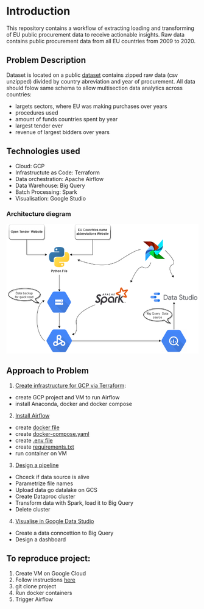 # Introduction
This repository contains a workflow of extracting loading and transforming of EU public procurement data to receive actionable insights.
Raw data contains public procurement data from all EU countries from 2009 to 2020.

## Problem Description
Dataset is located on a public [dataset](https://opentender.eu/all/download) contains zipped raw data (csv unzipped) divided by country abreviation and year of procurement.
All data should folow same schema to allow multisection data analytics across countries:
 - largets sectors, where EU was making purchases over years
 - procedures used
 - amount of funds countries spent by year
 - largest tender ever
 - revenue of largest bidders over years


## Technologies used
- Cloud: GCP
- Infrastructute as Code: Terraform
- Data orchestration: Apache Airflow
- Data Warehouse: Big Query
- Batch Processing: Spark
- Visualisation: Google Studio

### Architecture diegram

![Arhitecture diagram](./images/architecture.png)

## Approach to Problem
 1. [Create infrastructure for GCP via Terraform](initial_setup.md):
   - create GCP project and VM to run Airflow
   - install Anaconda, docker and docker compose
 2. [Install Airflow](airflow_instalation.md)
   - create [docker file](./docker/Dockerfile)
   - create [docker-compose.yaml](./docker/docker-compose.yml)
   - create [.env file](./docker/.env)
   - create [requirements.txt](./docker/requirements.txt)
   - run container on VM
 3. [Design a pipeline](pipeline.md)
   - Chceck if data source is alive
   - Parametrize file names 
   - Upload data go datalake on GCS
   - Create Dataproc cluster
   - Transform data with Spark, load it to Big Query
   - Delete cluster
 4. [Visualise in Google Data Studio](visualisation.md)
   - Create a data conncettion to Big Query
   - Design a dashboard

## To reproduce project:
 1. Create VM on Google Cloud
 2. Follow instructions [here](initial_setup.md)
 3. git clone project
 4. Run docker containers
 5. Trigger Airflow
 





